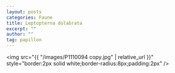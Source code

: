 ```yaml
---
layout: posts
categories: Faune
title: Leptopterna dolabrata
excerpt: ""
author: ""
tag: papillon
---
```

<img src="{{ "/images/P1110094 copy.jpg" | relative_url }}" style="border:2px solid white;border-radius:8px;padding:2px" />